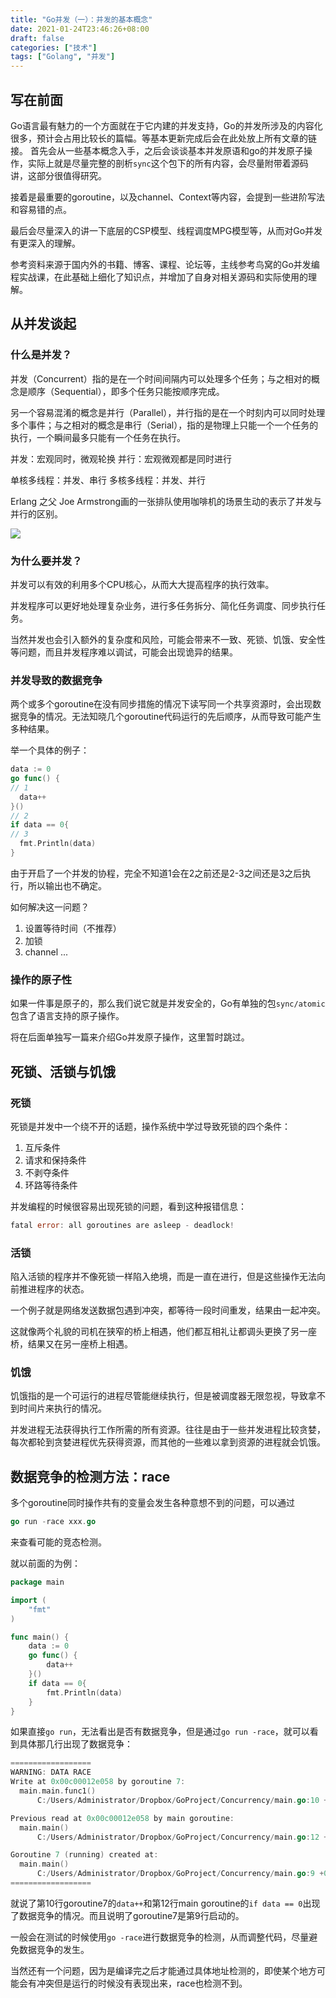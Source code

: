 ```yaml
---
title: "Go并发（一）：并发的基本概念"
date: 2021-01-24T23:46:26+08:00
draft: false
categories: ["技术"]
tags: ["Golang", "并发"]
---
```


## 写在前面

Go语言最有魅力的一个方面就在于它内建的并发支持，Go的并发所涉及的内容化很多，预计会占用比较长的篇幅。等基本更新完成后会在此处放上所有文章的链接。
首先会从一些基本概念入手，之后会谈谈基本并发原语和go的并发原子操作，实际上就是尽量完整的剖析`sync`这个包下的所有内容，会尽量附带着源码讲，这部分很值得研究。

接着是最重要的goroutine，以及channel、Context等内容，会提到一些进阶写法和容易错的点。

最后会尽量深入的讲一下底层的CSP模型、线程调度MPG模型等，从而对Go并发有更深入的理解。

参考资料来源于国内外的书籍、博客、课程、论坛等，主线参考鸟窝的Go并发编程实战课，在此基础上细化了知识点，并增加了自身对相关源码和实际使用的理解。

## 从并发谈起

### 什么是并发？

并发（Concurrent）指的是在一个时间间隔内可以处理多个任务；与之相对的概念是顺序（Sequential），即多个任务只能按顺序完成。

另一个容易混淆的概念是并行（Parallel），并行指的是在一个时刻内可以同时处理多个事件；与之相对的概念是串行（Serial），指的是物理上只能一个一个任务的执行，一个瞬间最多只能有一个任务在执行。

并发：宏观同时，微观轮换
并行：宏观微观都是同时进行

单核多线程：并发、串行
多核多线程：并发、并行

Erlang 之父 Joe Armstrong画的一张排队使用咖啡机的场景生动的表示了并发与并行的区别。

![](https://pic4.zhimg.com/80/v2-674f0d37fca4fac1bd2df28a2b78e633_720w.jpg?source=1940ef5c)

### 为什么要并发？

并发可以有效的利用多个CPU核心，从而大大提高程序的执行效率。

并发程序可以更好地处理复杂业务，进行多任务拆分、简化任务调度、同步执行任务。

当然并发也会引入额外的复杂度和风险，可能会带来不一致、死锁、饥饿、安全性等问题，而且并发程序难以调试，可能会出现诡异的结果。

### 并发导致的数据竞争

两个或多个goroutine在没有同步措施的情况下读写同一个共享资源时，会出现数据竞争的情况。无法知晓几个goroutine代码运行的先后顺序，从而导致可能产生多种结果。

举一个具体的例子：

```go
data := 0
go func() {
// 1
  data++
}()
// 2
if data == 0{
// 3
  fmt.Println(data)
}
```

由于开启了一个并发的协程，完全不知道1会在2之前还是2-3之间还是3之后执行，所以输出也不确定。

如何解决这一问题？
1. 设置等待时间（不推荐）
2. 加锁
3. channel
...

### 操作的原子性

如果一件事是原子的，那么我们说它就是并发安全的，Go有单独的包`sync/atomic`包含了语言支持的原子操作。

将在后面单独写一篇来介绍Go并发原子操作，这里暂时跳过。

## 死锁、活锁与饥饿

### 死锁

死锁是并发中一个绕不开的话题，操作系统中学过导致死锁的四个条件：
1. 互斥条件
2. 请求和保持条件
3. 不剥夺条件
4. 环路等待条件

并发编程的时候很容易出现死锁的问题，看到这种报错信息：
```go
fatal error: all goroutines are asleep - deadlock!
```

### 活锁

陷入活锁的程序并不像死锁一样陷入绝境，而是一直在进行，但是这些操作无法向前推进程序的状态。

一个例子就是网络发送数据包遇到冲突，都等待一段时间重发，结果由一起冲突。

这就像两个礼貌的司机在狭窄的桥上相遇，他们都互相礼让都调头更换了另一座桥，结果又在另一座桥上相遇。

### 饥饿

饥饿指的是一个可运行的进程尽管能继续执行，但是被调度器无限忽视，导致拿不到时间片来执行的情况。

并发进程无法获得执行工作所需的所有资源。往往是由于一些并发进程比较贪婪，每次都轮到贪婪进程优先获得资源，而其他的一些难以拿到资源的进程就会饥饿。

## 数据竞争的检测方法：race

多个goroutine同时操作共有的变量会发生各种意想不到的问题，可以通过

```go
go run -race xxx.go
```
来查看可能的竞态检测。

就以前面的为例：
```go
package main

import (
	"fmt"
)

func main() {
	data := 0
	go func() {
		data++
	}()
	if data == 0{
		fmt.Println(data)
	}
}
```

如果直接`go run`，无法看出是否有数据竞争，但是通过`go run -race`，就可以看到具体那几行出现了数据竞争：
```go
==================
WARNING: DATA RACE
Write at 0x00c00012e058 by goroutine 7:
  main.main.func1()
      C:/Users/Administrator/Dropbox/GoProject/Concurrency/main.go:10 +0x5a

Previous read at 0x00c00012e058 by main goroutine:
  main.main()
      C:/Users/Administrator/Dropbox/GoProject/Concurrency/main.go:12 +0x92

Goroutine 7 (running) created at:
  main.main()
      C:/Users/Administrator/Dropbox/GoProject/Concurrency/main.go:9 +0x84
==================
```

就说了第10行goroutine7的`data++`和第12行main goroutine的`if data == 0`出现了数据竞争的情况。而且说明了goroutine7是第9行启动的。

一般会在测试的时候使用`go -race`进行数据竞争的检测，从而调整代码，尽量避免数据竞争的发生。

当然还有一个问题，因为是编译完之后才能通过具体地址检测的，即使某个地方可能会有冲突但是运行的时候没有表现出来，race也检测不到。
